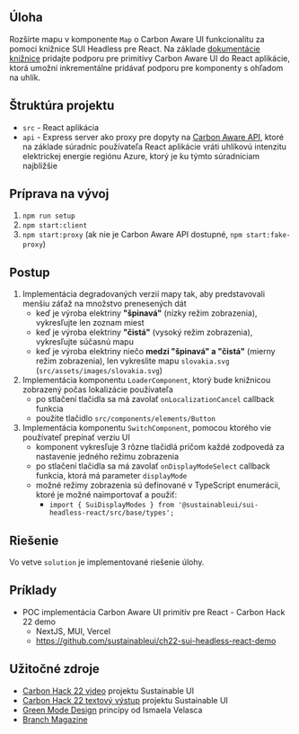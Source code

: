 ## Úloha

Rozšírte mapu v komponente
`Map` o Carbon Aware UI funkcionalitu za pomoci knižnice SUI Headless pre React. Na základe [dokumentácie knižnice](https://www.npmjs.com/package/@sustainableui/sui-headless-react) pridajte podporu pre primitívy Carbon Aware UI do React aplikácie, ktorá umožní inkrementálne pridávať podporu pre komponenty s ohľadom na uhlík.

## Štruktúra projektu
- `src` - React aplikácia
- `api` - Express server ako proxy pre dopyty na [Carbon Aware API](https://carbon-aware-api.azurewebsites.net/swagger/index.html), ktoré na základe súradníc používateľa React aplikácie vráti uhlíkovú intenzitu elektrickej energie regiónu Azure, ktorý je ku týmto súradniciam najbližšie

## Príprava na vývoj
1. `npm run setup`
2. `npm start:client`
3. `npm start:proxy` (ak nie je Carbon Aware API dostupné, `npm start:fake-proxy`)

## Postup

1. Implementácia degradovaných verzií mapy tak, aby predstavovali menšiu záťaž na množstvo prenesených dát
    - keď je výroba elektriny **"špinavá"** (nízky režim zobrazenia), vykresľujte len zoznam miest
    - keď je výroba elektriny **"čistá"** (vysoký režim zobrazenia), vykresľujte súčasnú mapu
    - keď je výroba elektriny niečo **medzi "špinavá" a "čistá"** (mierny režim zobrazenia), len vykreslite mapu `slovakia.svg` (`src/assets/images/slovakia.svg`)
2. Implementácia komponentu `LoaderComponent`, ktorý bude knižnicou zobrazený počas lokalizácie používateľa
    - po stlačení tlačidla sa má zavolať `onLocalizationCancel` callback funkcia
    - použite tlačidlo `src/components/elements/Button`
3. Implementácia komponentu `SwitchComponent`, pomocou ktorého vie používateľ prepínať verziu UI
    - komponent vykresľuje 3 rôzne tlačidlá pričom každé zodpovedá za nastavenie jedného režimu zobrazenia
    - po stlačení tlačidla sa má zavolať `onDisplayModeSelect` callback funkcia, ktorá má parameter `displayMode`
    - možné režimy zobrazenia sú definované v TypeScript enumerácii, ktoré je možné naimportovať a použiť:
        - `import { SuiDisplayModes } from '@sustainableui/sui-headless-react/src/base/types';`

## Riešenie

Vo vetve `solution` je implementované riešenie úlohy.

## Príklady


- POC implementácia Carbon Aware UI primitív pre React - Carbon Hack 22 demo
    - NextJS, MUI, Vercel
    - https://github.com/sustainableui/ch22-sui-headless-react-demo

## Užitočné zdroje

- [Carbon Hack 22 video](https://www.youtube.com/watch?v=aKOKBu7stPI) projektu Sustainable UI
- [Carbon Hack 22 textový výstup](https://taikai.network/gsf/hackathons/carbonhack22/projects/cl8j1ex3h2845301s653mtnk87/idea) projektu Sustainable UI
- [Green Mode Design](https://ismaelvelasco.dev/series/green-mode-design) princípy od Ismaela Velasca
- [Branch Magazine](https://branch.climateaction.tech/)
